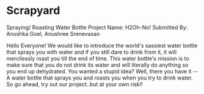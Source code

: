 # Scrapyard
Spraying/ Roasting Water Bottle
Project Name: H2Oh-No!
Submitted By: Anushka Goel, Anushree Srenevasan

Hello Everyone! We would like to introduce the world's sassiest water bottle that sprays you with water and if you still dare to drink from it, it will mercilessly roast you till the end of time. This water bottle's mission is to make sure that you do not drink its water and will literally do anything so you end up dehydrated. You wanted a stupid idea? Well, there you have it -- A water bottle that sprays you and roasts you when you try to drink water. So go ahead, try out our project..but at your own risk!!
